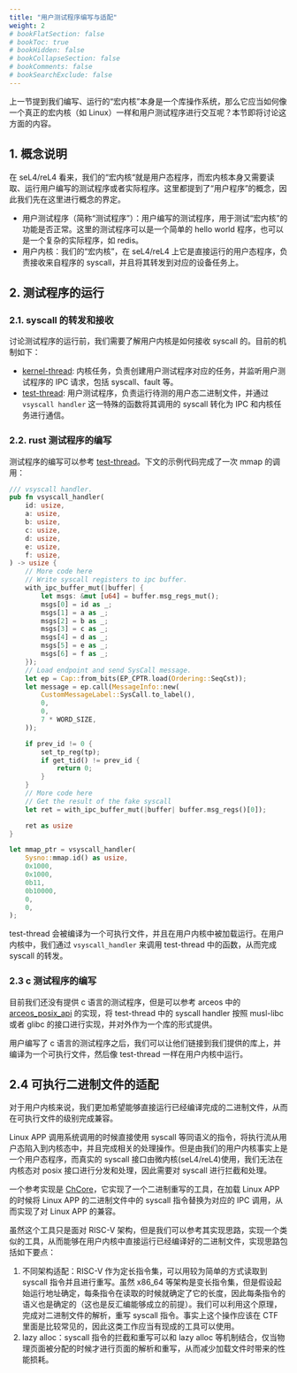 ```yaml
---
title: "用户测试程序编写与适配"
weight: 2
# bookFlatSection: false
# bookToc: true
# bookHidden: false
# bookCollapseSection: false
# bookComments: false
# bookSearchExclude: false
---
```


上一节提到我们编写、运行的“宏内核”本身是一个库操作系统，那么它应当如何像一个真正的宏内核（如 Linux）一样和用户测试程序进行交互呢？本节即将讨论这方面的内容。

## 1. 概念说明
在 seL4/reL4 看来，我们的“宏内核“就是用户态程序，而宏内核本身又需要读取、运行用户编写的测试程序或者实际程序。这里都提到了“用户程序”的概念，因此我们先在这里进行概念的界定。

- 用户测试程序（简称“测试程序”）：用户编写的测试程序，用于测试“宏内核”的功能是否正常。这里的测试程序可以是一个简单的 hello world 程序，也可以是一个复杂的实际程序，如 redis。
- 用户内核：我们的“宏内核”，在 seL4/reL4 上它是直接运行的用户态程序，负责接收来自程序的 syscall，并且将其转发到对应的设备任务上。

## 2. 测试程序的运行

### 2.1. syscall 的转发和接收
讨论测试程序的运行前，我们需要了解用户内核是如何接收 syscall 的。目前的机制如下：

- [kernel-thread](https://github.com/Azure-stars/rust-root-task-demo-mi-dev/blob/main/crates/kernel-thread/src/child_test.rs): 内核任务，负责创建用户测试程序对应的任务，并监听用户测试程序的 IPC 请求，包括 syscall、fault 等。
- [test-thread](https://github.com/Azure-stars/rust-root-task-demo-mi-dev/blob/main/crates/test-thread/src/main.rs): 用户测试程序，负责运行待测的用户态二进制文件，并通过 `vsyscall handler` 这一特殊的函数将其调用的 syscall 转化为 IPC 和内核任务进行通信。

### 2.2. rust 测试程序的编写

测试程序的编写可以参考 [test-thread](https://github.com/Azure-stars/rust-root-task-demo-mi-dev/blob/main/crates/test-thread/src/main.rs)。下文的示例代码完成了一次 mmap 的调用：

```rust
/// vsyscall handler.
pub fn vsyscall_handler(
    id: usize,
    a: usize,
    b: usize,
    c: usize,
    d: usize,
    e: usize,
    f: usize,
) -> usize {
    // More code here
    // Write syscall registers to ipc buffer.
    with_ipc_buffer_mut(|buffer| {
        let msgs: &mut [u64] = buffer.msg_regs_mut();
        msgs[0] = id as _;
        msgs[1] = a as _;
        msgs[2] = b as _;
        msgs[3] = c as _;
        msgs[4] = d as _;
        msgs[5] = e as _;
        msgs[6] = f as _;
    });
    // Load endpoint and send SysCall message.
    let ep = Cap::from_bits(EP_CPTR.load(Ordering::SeqCst));
    let message = ep.call(MessageInfo::new(
        CustomMessageLabel::SysCall.to_label(),
        0,
        0,
        7 * WORD_SIZE,
    ));

    if prev_id != 0 {
        set_tp_reg(tp);
        if get_tid() != prev_id {
            return 0;
        }
    }
    // More code here
    // Get the result of the fake syscall
    let ret = with_ipc_buffer_mut(|buffer| buffer.msg_regs()[0]);

    ret as usize
}

let mmap_ptr = vsyscall_handler(
    Sysno::mmap.id() as usize,
    0x1000,
    0x1000,
    0b11,
    0b10000,
    0,
    0,
);
```

test-thread 会被编译为一个可执行文件，并且在用户内核中被加载运行。在用户内核中，我们通过 `vsyscall_handler` 来调用 test-thread 中的函数，从而完成 syscall 的转发。

### 2.3 c 测试程序的编写
目前我们还没有提供 c 语言的测试程序，但是可以参考 arceos 中的 [arceos_posix_api](https://github.com/arceos-org/arceos/tree/main/api/arceos_posix_api) 的实现，将 test-thread 中的 syscall handler 按照 musl-libc 或者 glibc 的接口进行实现，并对外作为一个库的形式提供。

用户编写了 c 语言的测试程序之后，我们可以让他们链接到我们提供的库上，并编译为一个可执行文件，然后像 test-thread 一样在用户内核中运行。

## 2.4 可执行二进制文件的适配
对于用户内核来说，我们更加希望能够直接运行已经编译完成的二进制文件，从而在可执行文件的级别完成兼容。

Linux APP 调用系统调用的时候直接使用 syscall 等同语义的指令，将执行流从用户态陷入到内核态中，并且完成相关的处理操作。但是由我们的用户内核事实上是一个用户态程序，而真实的 syscall 接口由微内核(seL4/reL4)使用，我们无法在内核态对 posix 接口进行分发和处理，因此需要对 syscall 进行拦截和处理。

一个参考实现是 [ChCore](https://gitlab.eduxiji.net/educg-group-22026-2376550/T202410248992613-554/-/blob/main/docs/binary-rewrite.md)，它实现了一个二进制重写的工具，在加载 Linux APP 的时候将 Linux APP 的二进制文件中的 syscall 指令替换为对应的 IPC 调用，从而实现了对 Linux APP 的兼容。

虽然这个工具只是面对 RISC-V 架构，但是我们可以参考其实现思路，实现一个类似的工具，从而能够在用户内核中直接运行已经编译好的二进制文件，实现思路包括如下要点：
1. 不同架构适配：RISC-V 作为定长指令集，可以用较为简单的方式读取到 syscall 指令并且进行重写。虽然 x86_64 等架构是变长指令集，但是假设起始运行地址确定，每条指令在读取的时候就确定了它的长度，因此每条指令的语义也是确定的（这也是反汇编能够成立的前提）。我们可以利用这个原理，完成对二进制文件的解析，重写 syscall 指令。事实上这个操作应该在 CTF 里面是比较常见的，因此这类工作应当有现成的工具可以使用。
2. lazy alloc：syscall 指令的拦截和重写可以和 lazy alloc 等机制结合，仅当物理页面被分配的时候才进行页面的解析和重写，从而减少加载文件时带来的性能损耗。
